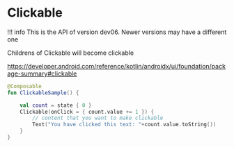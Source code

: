 
# Clickable    

!!! info
    This is the API of version dev06. Newer versions may have a different one
    
Childrens of Clickable will become clickable

https://developer.android.com/reference/kotlin/androidx/ui/foundation/package-summary#clickable 
```kotlin
@Composable
fun ClickableSample() {

    val count = state { 0 }
    Clickable(onClick = { count.value += 1 }) {
        // content that you want to make clickable
        Text("You have clicked this text: "+count.value.toString())
    }
}

```